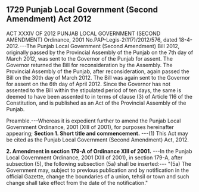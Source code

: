 ## 1729 Punjab Local Government (Second Amendment) Act 2012
 
ACT XXXIV OF 2012
PUNJAB LOCAL GOVERNMENT (SECOND AMENDMENT)
Ordinance, 2001
No.PAP-Legis-2(117)/2012/576, dated 18-4-2012.---The Punjab Local Government (Second Amendment) Bill 2012, originally passed by the Provincial Assembly of the Punjab on the 7th day of March 2012, was sent to the Governor of the Punjab for assent. The Governor returned the Bill for reconsideration by the Assembly. The Provincial Assembly of the Punjab, after reconsideration, again passed the Bill on the 30th day of March 2012. The Bill was again sent to the Governor for assent on the 6th day of April 2012. Since the Governor has not assented to the Bill within the stipulated period of ten days, the same is deemed to have been assented to in terms of clause (3) of Article 116 of the Constitution, and is published as an Act of the Provincial Assembly of the Punjab.


Preamble.---Whereas it is expedient further to amend the Punjab Local Government Ordinance, 2001 (XIII of 2001), for purposes hereinafter appearing;
**Section 1. Short title and commencement.**
---(1) This Act may be cited as the Punjab Local Government (Second Amendment) Act, 2012.

 

**2. Amendment in section 179-A of Ordinance XIII of 2001.**
---In the Punjab Local Government Ordinance, 2001 (XIII of 2001), in
   section 179-A, after subsection (5), the following subsection (5a) shall be inserted:---
   "(5a) The Government may, subject to previous publication and by notification in the official Gazette, change the boundaries of a union, tehsil or town and such change shall take effect from the date of the notification."

